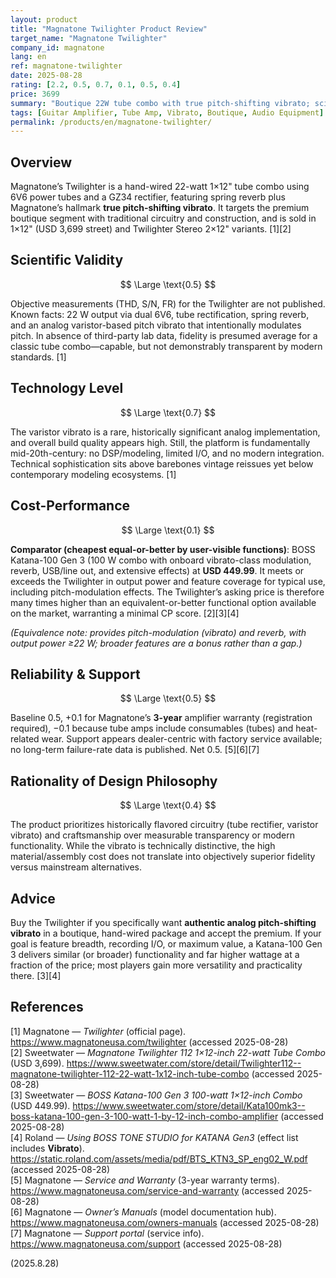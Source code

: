 ```yaml
---
layout: product
title: "Magnatone Twilighter Product Review"
target_name: "Magnatone Twilighter"
company_id: magnatone
lang: en
ref: magnatone-twilighter
date: 2025-08-28
rating: [2.2, 0.5, 0.7, 0.1, 0.5, 0.4]
price: 3699
summary: "Boutique 22W tube combo with true pitch-shifting vibrato; scientifically modest, technically classic, and far pricier than functionally equivalent options."
tags: [Guitar Amplifier, Tube Amp, Vibrato, Boutique, Audio Equipment]
permalink: /products/en/magnatone-twilighter/
---
```


## Overview

Magnatone’s Twilighter is a hand-wired 22-watt 1×12" tube combo using 6V6 power tubes and a GZ34 rectifier, featuring spring reverb plus Magnatone’s hallmark **true pitch-shifting vibrato**. It targets the premium boutique segment with traditional circuitry and construction, and is sold in 1×12" (USD 3,699 street) and Twilighter Stereo 2×12" variants. [1][2]

## Scientific Validity

$$ \Large \text{0.5} $$

Objective measurements (THD, S/N, FR) for the Twilighter are not published. Known facts: 22 W output via dual 6V6, tube rectification, spring reverb, and an analog varistor-based pitch vibrato that intentionally modulates pitch. In absence of third-party lab data, fidelity is presumed average for a classic tube combo—capable, but not demonstrably transparent by modern standards. [1]

## Technology Level

$$ \Large \text{0.7} $$

The varistor vibrato is a rare, historically significant analog implementation, and overall build quality appears high. Still, the platform is fundamentally mid-20th-century: no DSP/modeling, limited I/O, and no modern integration. Technical sophistication sits above barebones vintage reissues yet below contemporary modeling ecosystems. [1]

## Cost-Performance

$$ \Large \text{0.1} $$

**Comparator (cheapest equal-or-better by user-visible functions)**: BOSS Katana-100 Gen 3 (100 W combo with onboard vibrato-class modulation, reverb, USB/line out, and extensive effects) at **USD 449.99**. It meets or exceeds the Twilighter in output power and feature coverage for typical use, including pitch-modulation effects. The Twilighter’s asking price is therefore many times higher than an equivalent-or-better functional option available on the market, warranting a minimal CP score. [2][3][4]

*(Equivalence note: provides pitch-modulation (vibrato) and reverb, with output power ≥22 W; broader features are a bonus rather than a gap.)*

## Reliability & Support

$$ \Large \text{0.5} $$

Baseline 0.5, +0.1 for Magnatone’s **3-year** amplifier warranty (registration required), −0.1 because tube amps include consumables (tubes) and heat-related wear. Support appears dealer-centric with factory service available; no long-term failure-rate data is published. Net 0.5. [5][6][7]

## Rationality of Design Philosophy

$$ \Large \text{0.4} $$

The product prioritizes historically flavored circuitry (tube rectifier, varistor vibrato) and craftsmanship over measurable transparency or modern functionality. While the vibrato is technically distinctive, the high material/assembly cost does not translate into objectively superior fidelity versus mainstream alternatives.

## Advice

Buy the Twilighter if you specifically want **authentic analog pitch-shifting vibrato** in a boutique, hand-wired package and accept the premium. If your goal is feature breadth, recording I/O, or maximum value, a Katana-100 Gen 3 delivers similar (or broader) functionality and far higher wattage at a fraction of the price; most players gain more versatility and practicality there. [3][4]

## References

[1] Magnatone — *Twilighter* (official page). https://www.magnatoneusa.com/twilighter (accessed 2025-08-28)  
[2] Sweetwater — *Magnatone Twilighter 112 1×12-inch 22-watt Tube Combo* (USD 3,699). https://www.sweetwater.com/store/detail/Twilighter112--magnatone-twilighter-112-22-watt-1x12-inch-tube-combo (accessed 2025-08-28)  
[3] Sweetwater — *BOSS Katana-100 Gen 3 100-watt 1×12-inch Combo* (USD 449.99). https://www.sweetwater.com/store/detail/Kata100mk3--boss-katana-100-gen-3-100-watt-1-by-12-inch-combo-amplifier (accessed 2025-08-28)  
[4] Roland — *Using BOSS TONE STUDIO for KATANA Gen3* (effect list includes **Vibrato**). https://static.roland.com/assets/media/pdf/BTS_KTN3_SP_eng02_W.pdf (accessed 2025-08-28)  
[5] Magnatone — *Service and Warranty* (3-year warranty terms). https://www.magnatoneusa.com/service-and-warranty (accessed 2025-08-28)  
[6] Magnatone — *Owner’s Manuals* (model documentation hub). https://www.magnatoneusa.com/owners-manuals (accessed 2025-08-28)  
[7] Magnatone — *Support portal* (service info). https://www.magnatoneusa.com/support (accessed 2025-08-28)

(2025.8.28)


